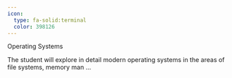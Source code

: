 ```yaml
---
icon:
  type: fa-solid:terminal
  color: 398126
---
```


Operating Systems

The student will explore in detail modern operating systems in the areas of file systems, memory man ... 

